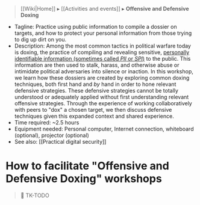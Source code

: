 > [[Wiki|Home]] ▸ [[Activities and events]] ▸ **Offensive and Defensive Doxing**

* Tagline: Practice using public information to compile a dossier on targets, and how to protect your personal information from those trying to dig up dirt on you.
* Description: Among the most common tactics in political warfare today is doxing, the practice of compiling and revealing sensitive, [personally identifiable information (sometimes called *PII* or *SPI*)](https://en.wikipedia.org/wiki/Personally_identifiable_information) to the public. This information are then used to stalk, harass, and otherwise abuse or intimidate political adversaries into silence or inaction. In this workshop, we learn how these dossiers are created by exploring common doxing techniques, both first hand and *by* hand in order to hone relevant defensive strategies. These defensive strategies cannot be totally understood or adequately applied without first understanding relevant offensive strategies. Through the experience of working collaboratively with peers to "dox" a chosen target, we then discuss defensive techniques given this expanded context and shared experience.
* Time required: ~2.5 hours
* Equipment needed: Personal computer, Internet connection, whiteboard (optional), projector (optional)
* See also: [[Practical digital security]]

# How to facilitate "Offensive and Defensive Doxing" workshops

> 🚧 TK-TODO
